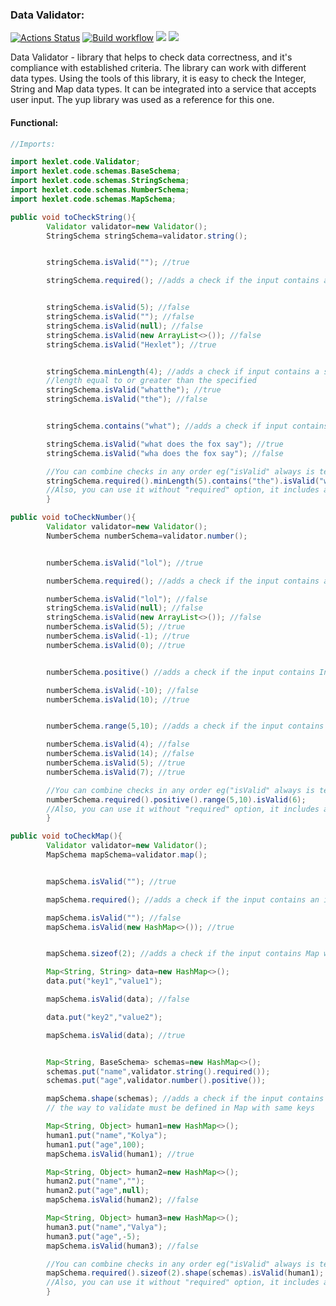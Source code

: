 ### Data Validator:

[![Actions Status](https://github.com/IVF13/java-project-lvl3/workflows/hexlet-check/badge.svg)](https://github.com/IVF13/java-project-lvl3/actions)
[![Build workflow](https://github.com/IVF13/java-project-lvl3/actions/workflows/build.yml/badge.svg)](https://github.com/IVF13/java-project-lvl3/actions/workflows/build.yml)
<a href="https://codeclimate.com/github/IVF13/java-project-lvl3/maintainability"><img src="https://api.codeclimate.com/v1/badges/450c76b84170c15ee7f3/maintainability" /></a>
<a href="https://codeclimate.com/github/IVF13/java-project-lvl3/test_coverage"><img src="https://api.codeclimate.com/v1/badges/450c76b84170c15ee7f3/test_coverage" /></a>

Data Validator - library that helps to check data correctness, and it's compliance with established criteria. The
library can work with different data types. Using the tools of this library, it is easy to check the Integer, String and
Map data types. It can be integrated into a service that accepts user input. The yup library was used as a reference for
this one.

#### Functional:

```java
//Imports:

import hexlet.code.Validator;
import hexlet.code.schemas.BaseSchema;
import hexlet.code.schemas.StringSchema;
import hexlet.code.schemas.NumberSchema;
import hexlet.code.schemas.MapSchema;

public void toCheckString(){
        Validator validator=new Validator();
        StringSchema stringSchema=validator.string();


        stringSchema.isValid(""); //true

        stringSchema.required(); //adds a check if the input contains an instance of a non-empty string   


        stringSchema.isValid(5); //false
        stringSchema.isValid(""); //false
        stringSchema.isValid(null); //false
        stringSchema.isValid(new ArrayList<>()); //false
        stringSchema.isValid("Hexlet"); //true


        stringSchema.minLength(4); //adds a check if input contains a string with a 
        //length equal to or greater than the specified
        stringSchema.isValid("whatthe"); //true
        stringSchema.isValid("the"); //false


        stringSchema.contains("what"); //adds a check if input contains a string with specified string

        stringSchema.isValid("what does the fox say"); //true
        stringSchema.isValid("wha does the fox say"); //false

        //You can combine checks in any order eg("isValid" always is terminal check): 
        stringSchema.required().minLength(5).contains("the").isValid("what does the fox say");
        //Also, you can use it without "required" option, it includes automatically when you call other checks.
        }

public void toCheckNumber(){
        Validator validator=new Validator();
        NumberSchema numberSchema=validator.number();


        numberSchema.isValid("lol"); //true

        numberSchema.required(); //adds a check if the input contains an instance of Integer

        numberSchema.isValid("lol"); //false
        stringSchema.isValid(null); //false
        stringSchema.isValid(new ArrayList<>()); //false
        numberSchema.isValid(5); //true
        numberSchema.isValid(-1); //true
        numberSchema.isValid(0); //true


        numberSchema.positive() //adds a check if the input contains Integer bigger than 0

        numberSchema.isValid(-10); //false
        numberSchema.isValid(10); //true


        numberSchema.range(5,10); //adds a check if the input contains Integer from the specified range

        numberSchema.isValid(4); //false
        numberSchema.isValid(14); //false
        numberSchema.isValid(5); //true
        numberSchema.isValid(7); //true

        //You can combine checks in any order eg("isValid" always is terminal check): 
        numberSchema.required().positive().range(5,10).isValid(6);
        //Also, you can use it without "required" option, it includes automatically when you call other checks.
        }

public void toCheckMap(){
        Validator validator=new Validator();
        MapSchema mapSchema=validator.map();


        mapSchema.isValid(""); //true

        mapSchema.required(); //adds a check if the input contains an instance of Map

        mapSchema.isValid(""); //false
        mapSchema.isValid(new HashMap<>()); //true


        mapSchema.sizeof(2); //adds a check if the input contains Map with specified size

        Map<String, String> data=new HashMap<>();
        data.put("key1","value1");

        mapSchema.isValid(data); //false

        data.put("key2","value2");

        mapSchema.isValid(data); //true


        Map<String, BaseSchema> schemas=new HashMap<>();
        schemas.put("name",validator.string().required());
        schemas.put("age",validator.number().positive());

        mapSchema.shape(schemas); //adds a check if the input contains Map with valid values in relation to certain keys, 
        // the way to validate must be defined in Map with same keys

        Map<String, Object> human1=new HashMap<>();
        human1.put("name","Kolya");
        human1.put("age",100);
        mapSchema.isValid(human1); //true

        Map<String, Object> human2=new HashMap<>();
        human2.put("name","");
        human2.put("age",null);
        mapSchema.isValid(human2); //false

        Map<String, Object> human3=new HashMap<>();
        human3.put("name","Valya");
        human3.put("age",-5);
        mapSchema.isValid(human3); //false

        //You can combine checks in any order eg("isValid" always is terminal check): 
        mapSchema.required().sizeof(2).shape(schemas).isValid(human1);
        //Also, you can use it without "required" option, it includes automatically when you call other checks.
        }
```

        
        


